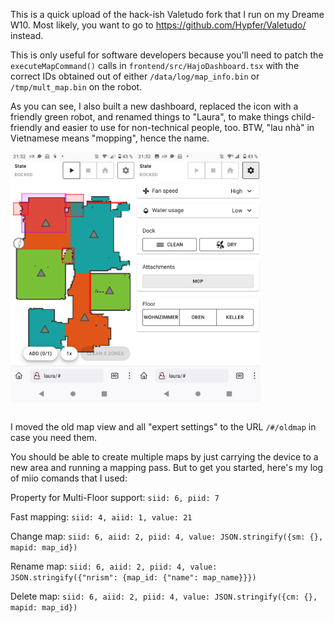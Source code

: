 This is a quick upload of the hack-ish Valetudo fork that I run on my Dreame W10. 
Most likely, you want to go to https://github.com/Hypfer/Valetudo/ instead.

This is only useful for software developers 
because you'll need to patch the `executeMapCommand()` calls in
`frontend/src/HajoDashboard.tsx` 
with the correct IDs obtained out of either
`/data/log/map_info.bin` or `/tmp/mult_map.bin`
on the robot.

As you can see, I also built a new dashboard, 
replaced the icon with a friendly green robot,
and renamed things to "Laura", 
to make things child-friendly
and easier to use for non-technical people, too.
BTW, "lau nhà" in Vietnamese means "mopping", hence the name.

<img src="Screenshot_20221225-213228.png" style="float:left; max-height: 400px">
<img src="Screenshot_20221225-213236.png" style="float:left; max-height: 400px">
<div style="clear: both">&nbsp;</div>


I moved the old map view and all "expert settings" to the URL
`/#/oldmap` in case you need them.

You should be able to create multiple maps by just carrying the device to a new area
and running a mapping pass. But to get you started, here's my log of miio comands that I used:

Property for Multi-Floor support:
`siid: 6, piid: 7`

Fast mapping:
`siid: 4, aiid: 1, value: 21`

Change map:
`siid: 6, aiid: 2, piid: 4, value: JSON.stringify({sm: {}, mapid: map_id})`

Rename map:
`siid: 6, aiid: 2, piid: 4, value: JSON.stringify({"nrism": {map_id: {"name": map_name}}})`

Delete map:
`siid: 6, aiid: 2, piid: 4, value: JSON.stringify({cm: {}, mapid: map_id})`

